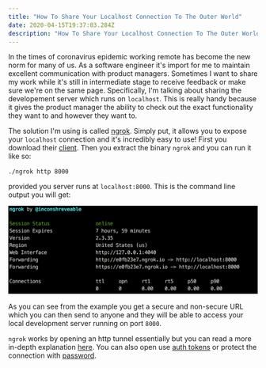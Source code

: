 ```yaml
---
title: "How To Share Your Localhost Connection To The Outer World"
date: 2020-04-15T19:37:03.284Z
description: "How To Share Your Localhost Connection To The Outer World By Openning a Tunnel"
---
```


In the times of coronavirus epidemic working remote has become the new norm for many of us. As a software engineer it's import for me to maintain excellent communication with product managers. Sometimes I want to share my work while it's still in intermediate stage to receive feedback or make sure we're on the same page. Specifically, I'm talking about sharing the developement server which runs on `localhost`. This is really handy because it gives the product manager the ability to check out the exact functionality they want to and however they want to.

The solution I'm using is called [ngrok](https://ngrok.com). Simply put, it allows you to expose your `localhost` connection and it's incredibly easy to use! First you download their [client](https://ngrok.com/download). Then you extract the binary `ngrok` and you can run it like so:

```
./ngrok http 8000
```

provided you server runs at `localhost:8000`. This is the command line output you will get:

![ngrok output](./ngrok.png)

As you can see from the example you get a secure and non-secure URL which you can then send to anyone and they will be able to access your local development server running on port `8000`.

`ngrok` works by opening an http tunnel essentially but you can read a more in-depth explanation [here](https://github.com/inconshreveable/ngrok/blob/master/docs/DEVELOPMENT.md). You can also open use [auth tokens](https://ngrok.com/docs#getting-started-authtoken) or protect the connection with [password](https://ngrok.com/docs#http-auth).
